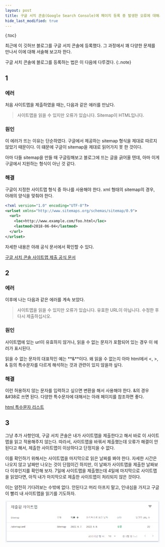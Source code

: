 ```yaml
---
layout: post
title: 구글 서치 콘솔(Google Search Console)에 페이지 등록 중 발생한 오류에 대해서
hide_last_modified: true
---
```




{:toc}

최근에 이 깃허브 블로그를 구글 서치 콘솔에 등록했다. 그 과정에서 꽤 다양한 문제를 만나서 이에 대해 서술해 보고자 한다.

구글 서치 콘솔에 블로그를 등록하는 법은 이 다음에 다루겠다.
{:.note}



## 1

### 에러

처음 사이트맵을 제출하였을 때는, 다음과 같은 에러를 만났다.

> 사이트맵을 읽을 수 있지만 오류가 있습니다. Sitemap이 HTML입니다. 



### 원인

이 에러가 뜨는 이유는 단순하였다. 구글에서 제공하는 sitemap 형식을 제대로 따르지 않았기 때문이다. 이 떄문에 구글이 sitemap을 제대로 읽어가지 못 한 것이다.

아마 다들 sitemap을 만들 때 구글링해보고 블로그에 뜨는 글을 긁어올 텐데, 아마 이게 구글에서 지원하는 형식이 아닌 것 같다.



### 해결

구글이 지정한 사이트맵 형식 중 하나를 사용해야 한다. xml 형태의 sitemap의 경우, 아래의 양식을 맞춰야 한다.

```xml
<?xml version="1.0" encoding="UTF-8"?>
<urlset xmlns="http://www.sitemaps.org/schemas/sitemap/0.9">
  <url>
    <loc>http://www.example.com/foo.html</loc>
    <lastmod>2018-06-04</lastmod>
  </url>
</urlset>
```

자세한 내용은 아래 공식 문서에서 확인할 수 있다.

[구글 서치 콘솔 사이트맵 제출 공식 문서](https://developers.google.com/search/docs/advanced/sitemaps/build-sitemap?visit_id=1654692538575-6805840311325162354&rd=1)



## 2

### 에러

이후에 나는 다음과 같은 에러를 계속 보았다.

> 사이트맵을 읽을 수 있지만 오류가 있습니다. 
> 유효한 URL이 아닙니다. 수정한 후 다시 제출하십시오.



### 원인

사이트맵에 있는 url이 유효하지 않거나, 읽을 수 없는 문자가 포함되어 있는 경우 이 에러가 표시된다.

읽을 수 없는 문자의 대표적인 예는 **&**이다. 왜 읽을 수 없는지 아마 html에서 <, >, & 등의 특수문자를 다르게 해석하는 것과 관련이 있지 않을까 싶다.



### 해결

이런 허용하지 않는 문자를 입력하고 싶으면 변환을 해서 사용해야 한다. &의 경우 &#38로 쓰면 된다. 다양한 특수문자에 대해서는 아래 페이지를 참조하면 좋다.

[html 특수문자 리스트](http://kor.pe.kr/util/4/charmap2.htm)



## 3

그냥 추가 사항인데, 구글 서치 콘솔은 내가 사이트맵을 제출한다고 해서 바로 이 사이트맵을 읽고 적용해주지 않는다. 따라서, 사이트맵을 바꿔서 제출했는데 오류가 해결이 안된다고 해서, 제출한 사이트맵이 이상하다고 단정지을 수 없다.

이를 확인하기 위해서는 사이트맵을 마지막으로 읽은 날짜를 봐야 한다. 자세한 시간은 나오지 않고 날짜만 나오는 것이 단점이긴 하지만, 이 날짜가 사이트맵을 제출한 날짜보다 이후인지를 확인해 보자. 7일에 사이트맵을 제출했는데 4일에 마지막으로 사이트맵을 읽었다면, 아직 내가 마지막으로 제출한 사이트맵이 처리되지 않은 것이다.

이는 얌전히 기다려보는 수밖에 없다. 안된다고 머리 아프지 말고, 인내심을 가지고 구글이 빨리 내 사이트맵을 읽기를 기도하자.

<center>
<img src="https://github.com/Hangeol-Chang/Hangeol-chang.github.io/blob/main/assets/img/develop/studing/sitemap.png?raw=true" width="700">
</center>
